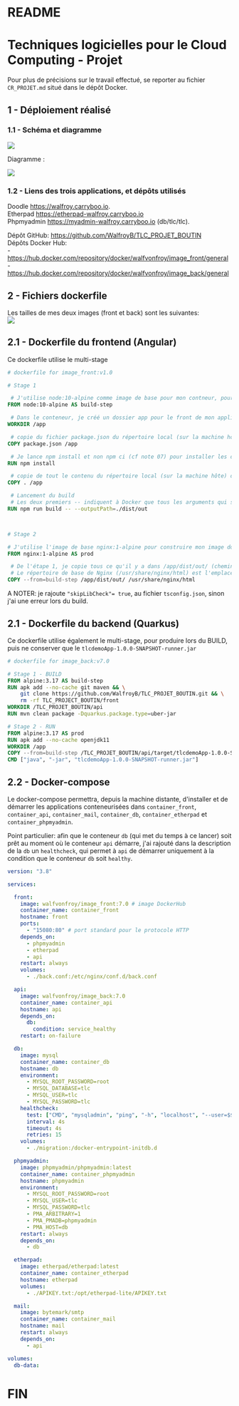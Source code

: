 # README  
# Techniques logicielles pour le Cloud Computing - Projet  

Pour plus de précisions sur le travail effectué, se reporter au fichier `CR_PROJET.md` situé dans le dépôt Docker.
  
## 1 - Déploiement réalisé  
 
### 1.1 - Schéma et diagramme   

![](https://codimd.math.cnrs.fr/uploads/upload_bee6e77e1e57b3f1b6b26bb09acb23fc.png)  
  
Diagramme :  
  
![](https://codimd.math.cnrs.fr/uploads/upload_37488022f9564abab2f8942759f6452c.png)  
  
### 1.2 - Liens des trois applications, et dépôts utilisés     
  
Doodle https://walfroy.carryboo.io.  
Etherpad https://etherpad-walfroy.carryboo.io  
Phpmyadmin https://myadmin-walfroy.carryboo.io (db/tlc/tlc).  
  
Dépôt GitHub: https://github.com/WalfroyB/TLC_PROJET_BOUTIN  
Dépôts Docker Hub:  
    - https://hub.docker.com/repository/docker/walfvonfroy/image_front/general  
    -  https://hub.docker.com/repository/docker/walfvonfroy/image_back/general
  
## 2 - Fichiers dockerfile  
  
  Les tailles de mes deux images (front et back) sont les suivantes:  
  ![](https://codimd.math.cnrs.fr/uploads/upload_a742b020986fba2812112db4cff8585e.png)  
  
## 2.1 - Dockerfile du frontend (Angular)  
  
Ce dockerfile utilise le multi-stage
  
```dockerfile
# dockerfile for image_front:v1.0 

# Stage 1

 # J'utilise node:10-alpine comme image de base pour mon contneur, pour cette première partie qui est le build  
FROM node:10-alpine AS build-step

 # Dans le conteneur, je créé un dossier app pour le front de mon application, qui devient le répertoire courant
WORKDIR /app

 # copie du fichier package.json du répertoire local (sur la machine hôte) dans le répertoire /app dans le conteneur Docker (cf note 06)
COPY package.json /app

 # Je lance npm install et non npm ci (cf note 07) pour installer les dépendances spécifiées dans le package.json, dans le dossier /app du conteneur
RUN npm install

 # copie de tout le contenu du répertoire local (sur la machine hôte) dans le répertoire /app du conteneur Docker
COPY . /app

 # Lancement du build
 # Les deux premiers -- indiquent à Docker que tous les arguments qui suivent sont des arguments pour la commande build. Les deux derniers -- définissent une option pour build: stockage de tous les fichiers résultants du build dans le répertoire /app/dist/out du conteneur Docker (cf note 08)
RUN npm run build -- --outputPath=./dist/out



# Stage 2

# J'utilise l'image de base nginx:1-alpine pour construire mon image docker
FROM nginx:1-alpine AS prod

 # De l'étape 1, je copie tous ce qu'il y a dans /app/dist/out/ (chemin absolu!) dans /usr/share/nginx/html.
 # Le répertoire de base de Nginx (/usr/share/nginx/html) est l'emplacement par défaut où les fichiers HTML, CSS, JavaScript et autres ressources statiques sont servis par Nginx. Cela signifie que si nous plaçons les fichiers générés dans ce répertoire, Nginx sera en mesure de les servir en réponse aux requêtes HTTP entrantes, sans avoir besoin de configuration supplémentaire
COPY --from=build-step /app/dist/out/ /usr/share/nginx/html
```
A NOTER: je rajoute ``"skipLibCheck"= true``, au fichier `tsconfig.json`, sinon j'ai une erreur lors du build.  
  
  ## 2.1 - Dockerfile du backend (Quarkus)  
  
Ce dockerfile utilise également le multi-stage, pour produire lors du BUILD, puis ne conserver que le `tlcdemoApp-1.0.0-SNAPSHOT-runner.jar`  
``` dockerfile
# dockerfile for image_back:v7.0 

# Stage 1 - BUILD
FROM alpine:3.17 AS build-step
RUN apk add --no-cache git maven && \
    git clone https://github.com/WalfroyB/TLC_PROJET_BOUTIN.git && \
    rm -rf TLC_PROJECT_BOUTIN/front
WORKDIR /TLC_PROJET_BOUTIN/api
RUN mvn clean package -Dquarkus.package.type=uber-jar

# Stage 2 - RUN
FROM alpine:3.17 AS prod
RUN apk add --no-cache openjdk11
WORKDIR /app
COPY --from=build-step /TLC_PROJET_BOUTIN/api/target/tlcdemoApp-1.0.0-SNAPSHOT-runner.jar /app/
CMD ["java", "-jar", "tlcdemoApp-1.0.0-SNAPSHOT-runner.jar"]
```
## 2.2 - Docker-compose
  
  Le docker-compose permettra, depuis la machine distante, d'installer et de démarrer les applications conteneurisées dans `container_front`, `container_api`, `container_mail`, `container_db`, `container_etherpad` et `container_phpmyadmin`.    
  
Point particulier:  afin que le conteneur `db` (qui met du temps à ce lancer) soit prêt au moment où le conteneur `api` démarre, j'ai rajouté dans la description de la `db` un `healthcheck`, qui permet à `api` de démarrer uniquement à la condition que le conteneur `db` soit `healthy`.   
  
```YAML
version: "3.8"

services:

  front:
    image: walfvonfroy/image_front:7.0 # image DockerHub
    container_name: container_front
    hostname: front
    ports:
      - "15080:80" # port standard pour le protocole HTTP
    depends_on:
      - phpmyadmin
      - etherpad
      - api
    restart: always
    volumes:
      - ./back.conf:/etc/nginx/conf.d/back.conf

  api:
    image: walfvonfroy/image_back:7.0
    container_name: container_api
    hostname: api
    depends_on:
      db:
        condition: service_healthy
    restart: on-failure

  db:
    image: mysql
    container_name: container_db
    hostname: db
    environment:
      - MYSQL_ROOT_PASSWORD=root
      - MYSQL_DATABASE=tlc
      - MYSQL_USER=tlc
      - MYSQL_PASSWORD=tlc
    healthcheck:
      test: ["CMD", "mysqladmin", "ping", "-h", "localhost", "--user=$$MYSQL_USER", "--password=$$MYSQL_PASSWORD"]
      interval: 4s
      timeout: 4s
      retries: 15
    volumes:
      - ./migration:/docker-entrypoint-initdb.d

  phpmyadmin:
    image: phpmyadmin/phpmyadmin:latest
    container_name: container_phpmyadmin
    hostname: phpmyadmin
    environment:
      - MYSQL_ROOT_PASSWORD=root
      - MYSQL_USER=tlc
      - MYSQL_PASSWORD=tlc
      - PMA_ARBITRARY=1
      - PMA_PMADB=phpmyadmin
      - PMA_HOST=db
    restart: always
    depends_on:
      - db

  etherpad:
    image: etherpad/etherpad:latest
    container_name: container_etherpad
    hostname: etherpad
    volumes:
      - ./APIKEY.txt:/opt/etherpad-lite/APIKEY.txt

  mail:
    image: bytemark/smtp
    container_name: container_mail
    hostname: mail
    restart: always
    depends_on:
      - api

volumes:
  db-data:
 ```
# FIN 
